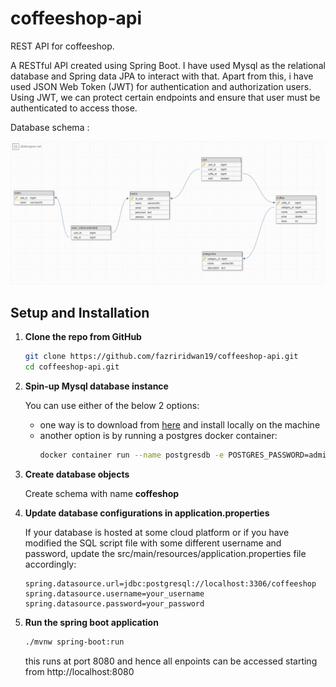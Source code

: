# coffeeshop-api

REST API for coffeeshop.

A RESTful API created using Spring Boot. I have used Mysql as the relational database and Spring data JPA to interact with that.
Apart from this, i have used JSON Web Token (JWT) for authentication and authorization users. Using JWT, we can protect certain endpoints and ensure that user must be authenticated to access those.

Database schema :

![db schema](https://github.com/fazriridwan19/coffeeshop-api/blob/main/download.png)


## Setup and Installation

1. **Clone the repo from GitHub**
   ```sh
   git clone https://github.com/fazriridwan19/coffeeshop-api.git
   cd coffeeshop-api.git
   ```
2. **Spin-up Mysql database instance**

   You can use either of the below 2 options:
   - one way is to download from [here](https://www.postgresql.org/download) and install locally on the machine
   - another option is by running a postgres docker container:
     ```sh
     docker container run --name postgresdb -e POSTGRES_PASSWORD=admin -d -p 5432:5432 postgres
     ```
3. **Create database objects**

   Create schema with name **coffeshop**
4. **Update database configurations in application.properties**
   
   If your database is hosted at some cloud platform or if you have modified the SQL script file with some different username and password, update the src/main/resources/application.properties file accordingly:
   ```properties
   spring.datasource.url=jdbc:postgresql://localhost:3306/coffeeshop
   spring.datasource.username=your_username
   spring.datasource.password=your_password
   ```
5. **Run the spring boot application**
   ```sh
   ./mvnw spring-boot:run
   ```
   this runs at port 8080 and hence all enpoints can be accessed starting from http://localhost:8080
